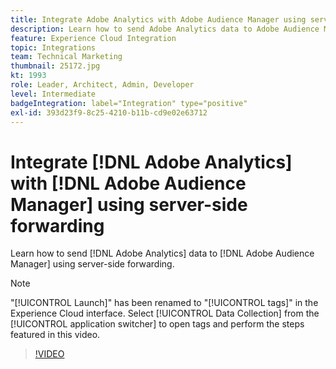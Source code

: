 ```yaml
---
title: Integrate Adobe Analytics with Adobe Audience Manager using server-side forwarding
description: Learn how to send Adobe Analytics data to Adobe Audience Manager using server-side forwarding. 
feature: Experience Cloud Integration
topic: Integrations
team: Technical Marketing
thumbnail: 25172.jpg
kt: 1993
role: Leader, Architect, Admin, Developer
level: Intermediate
badgeIntegration: label="Integration" type="positive"
exl-id: 393d23f9-8c25-4210-b11b-cd9e02e63712
---
```

# Integrate [!DNL Adobe Analytics] with [!DNL Adobe Audience Manager] using server-side forwarding

Learn how to send [!DNL Adobe Analytics] data to [!DNL Adobe Audience Manager] using server-side forwarding.

>[!NOTE]
>
>"[!UICONTROL Launch]" has been renamed to "[!UICONTROL tags]" in the Experience Cloud interface. Select [!UICONTROL Data Collection] from the [!UICONTROL application switcher] to open tags and perform the steps featured in this video.

>[!VIDEO](https://video.tv.adobe.com/v/25172?quality=12&learn=on)

